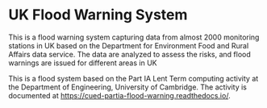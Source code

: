 # UK Flood Warning System

This is a flood warning system capturing data from almost 2000 monitoring stations in UK based on the Department for Environment Food and Rural Affairs data service. The data are analyzed to assess the risks, and flood warnings are issued for different areas in UK

This is a flood system based on the Part IA Lent Term computing activity at the Department of
Engineering, University of Cambridge. The activity is documented at https://cued-partia-flood-warning.readthedocs.io/.
